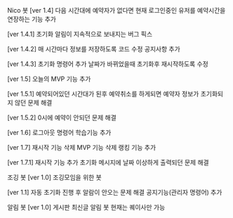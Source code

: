 Nico 봇
[ver 1.4]
다음 시간대에 예약자가 없다면 현재 로그인중인 유저를 예약시간을 연장하는 기능 추가

[ver 1.4.1]
초기화 알림이 지속적으로 보내지는 버그 픽스

[ver 1.4.2]
매 시간마다 정보를 저장하도록 코드 수정
공지사항 추가

[ver 1.4.3]
초기화 명령어 추가
날짜가 바뀌었을때 초기화후 재시작하도록 수정

[ver 1.5]
오늘의 MVP 기능 추가

[ver 1.5.1]
예약되어있던 시간대가 된후 예약취소를 하게되면 예약자 정보가 초기화되지 않던 문제 해결

[ver 1.5.2]
0시에 예약이 안되던 문제 해결

[ver 1.6]
로그아웃 명령어 학습기능 추가

[ver 1.7]
재시작 기능 삭제
MVP 기능 삭제
랭킹 기능 추가

[ver 1.7.1]
재시작 기능 추가
초기화 메시지에 날짜 이상하게 출력되던 문제 해결

조깅 봇
[ver 1.0]
조깅모임을 위한 봇

[ver 1.1]
자동 초기화 진행 후 알람이 안오는 문제 해결
공지기능(관리자 명령어) 추가

알림 봇
[ver 1.0]
게시판 최신글 알림 봇
현재는 퀘이사만 가능
